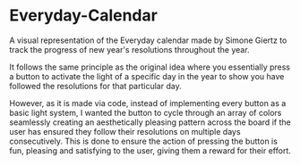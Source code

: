 # Everyday-Calendar
A visual representation of the Everyday calendar made by Simone Giertz to track the progress of new year's resolutions throughout the year.

It follows the same principle as the original idea where you essentially press a button to activate the light of a specific day in the year to show you have followed the resolutions for that particular day.

However, as it is made via code, instead of implementing every button as a basic light system, I wanted the button to cycle through an array of colors seamlessly creating an aesthetically pleasing pattern across
the board if the user has ensured they follow their resolutions on multiple days consecutively. This is done to ensure the action of pressing the button is fun, pleasing and satisfying to the user, giving them a 
reward for their effort.

